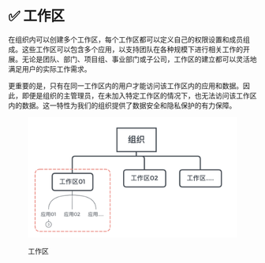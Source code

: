 # ✅ 工作区

在组织内可以创建多个工作区，每个工作区都可以定义自己的权限设置和成员组成。这些工作区可以包含多个应用，以支持团队在各种规模下进行相关工作的开展。无论是团队、部门、项目组、事业部门或子公司，工作区的建立都可以灵活地满足用户的实际工作需求。

更重要的是，只有在同一工作区内的用户才能访问该工作区内的应用和数据。因此，即便是组织的主管理员，在未加入特定工作区的情况下，也无法访问该工作区内的数据。这一特性为我们的组织提供了数据安全和隐私保护的有力保障。

<figure><img src="../../.gitbook/assets/image (1).png" alt=""><figcaption><p>工作区</p></figcaption></figure>

